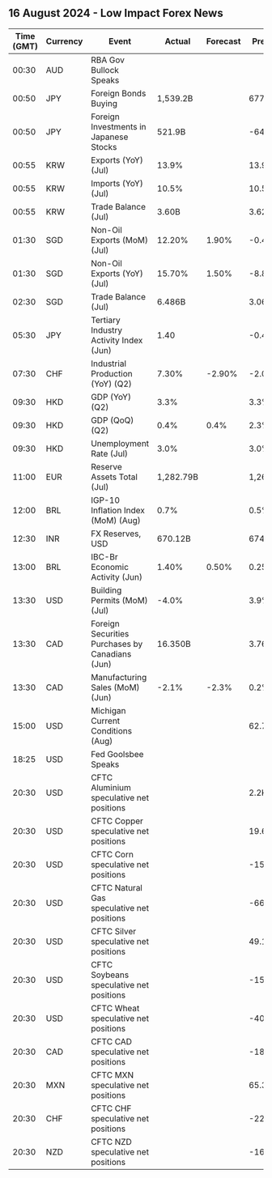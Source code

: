 ## 16 August 2024 - Low Impact Forex News

| Time (GMT) | Currency | Event | Actual | Forecast | Previous |
|------|----------|-------|--------|----------|----------|
| 00:30 | AUD | RBA Gov Bullock Speaks |  |  |  |
| 00:50 | JPY | Foreign Bonds Buying | 1,539.2B |  | 677.7B |
| 00:50 | JPY | Foreign Investments in Japanese Stocks | 521.9B |  | -643.7B |
| 00:55 | KRW | Exports (YoY) (Jul) | 13.9% |  | 13.9% |
| 00:55 | KRW | Imports (YoY) (Jul) | 10.5% |  | 10.5% |
| 00:55 | KRW | Trade Balance (Jul) | 3.60B |  | 3.62B |
| 01:30 | SGD | Non-Oil Exports (MoM) (Jul) | 12.20% | 1.90% | -0.40% |
| 01:30 | SGD | Non-Oil Exports (YoY) (Jul) | 15.70% | 1.50% | -8.80% |
| 02:30 | SGD | Trade Balance (Jul) | 6.486B |  | 3.060B |
| 05:30 | JPY | Tertiary Industry Activity Index (Jun) | 1.40 |  | -0.40 |
| 07:30 | CHF | Industrial Production (YoY) (Q2) | 7.30% | -2.90% | -2.00% |
| 09:30 | HKD | GDP (YoY) (Q2) | 3.3% |  | 3.3% |
| 09:30 | HKD | GDP (QoQ) (Q2) | 0.4% | 0.4% | 2.3% |
| 09:30 | HKD | Unemployment Rate (Jul) | 3.0% |  | 3.0% |
| 11:00 | EUR | Reserve Assets Total (Jul) | 1,282.79B |  | 1,267.63B |
| 12:00 | BRL | IGP-10 Inflation Index (MoM) (Aug) | 0.7% |  | 0.5% |
| 12:30 | INR | FX Reserves, USD | 670.12B |  | 674.92B |
| 13:00 | BRL | IBC-Br Economic Activity (Jun) | 1.40% | 0.50% | 0.25% |
| 13:30 | USD | Building Permits (MoM) (Jul) | -4.0% |  | 3.9% |
| 13:30 | CAD | Foreign Securities Purchases by Canadians (Jun) | 16.350B |  | 3.760B |
| 13:30 | CAD | Manufacturing Sales (MoM) (Jun) | -2.1% | -2.3% | 0.2% |
| 15:00 | USD | Michigan Current Conditions (Aug) |  |  | 62.7 |
| 18:25 | USD | Fed Goolsbee Speaks |  |  |  |
| 20:30 | USD | CFTC Aluminium speculative net positions |  |  | 2.2K |
| 20:30 | USD | CFTC Copper speculative net positions |  |  | 19.6K |
| 20:30 | USD | CFTC Corn speculative net positions |  |  | -152.0K |
| 20:30 | USD | CFTC Natural Gas speculative net positions |  |  | -66.3K |
| 20:30 | USD | CFTC Silver speculative net positions |  |  | 49.1K |
| 20:30 | USD | CFTC Soybeans speculative net positions |  |  | -159.1K |
| 20:30 | USD | CFTC Wheat speculative net positions |  |  | -40.4K |
| 20:30 | CAD | CFTC CAD speculative net positions |  |  | -181.6K |
| 20:30 | MXN | CFTC MXN speculative net positions |  |  | 65.3K |
| 20:30 | CHF | CFTC CHF speculative net positions |  |  | -22.1K |
| 20:30 | NZD | CFTC NZD speculative net positions |  |  | -16.8K |

